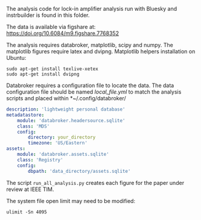 The analysis code for lock-in amplifier analysis run with Bluesky and instrbuilder is found in this folder. 

The data is available via figshare at: <https://doi.org/10.6084/m9.figshare.7768352>

The analysis requires databroker, matplotlib, scipy and numpy. The matplotlib figures require latex and dvipng. Matplotlib helpers installation on Ubuntu:

```terminal 
sudo apt-get install texlive-xetex
sudo apt-get install dvipng
```

Databroker requires a configuration file to locate the data. The data configuration file should be named *local_file.yml* to match the analysis scripts and placed within *~/.config/databroker/ 

```yaml
description: 'lightweight personal database'
metadatastore:
    module: 'databroker.headersource.sqlite'
    class: 'MDS'
    config:
        directory: your_directory
        timezone: 'US/Eastern'
assets:
    module: 'databroker.assets.sqlite'
    class: 'Registry'
    config:
        dbpath: 'data_directory/assets.sqlite'
```

The script ```run_all_analysis.py``` creates each figure for the paper under review at IEEE TIM. 

The system file open limit may need to be modified:
```terminal
ulimit -Sn 4095
```
